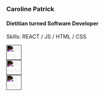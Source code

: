<style>
.white-icon {
    filter: invert(1);
}
</style>

### Caroline Patrick
#### Dietitian turned Software Developer

Skills: REACT / JS / HTML / CSS

[<img class="white-icon" src='https://cdn.jsdelivr.net/npm/simple-icons@3.0.1/icons/github.svg' alt='github' height='40'>](https://github.com/Caroline-Patrick)  
[<img class="white-icon" src='https://cdn.jsdelivr.net/npm/simple-icons@3.0.1/icons/linkedin.svg' alt='linkedin' height='40'>](https://www.linkedin.com/in/carolinerd/)  
[<img class="white-icon" src='https://cdn.jsdelivr.net/npm/simple-icons@3.0.1/icons/medium.svg' alt='medium' height='40'>](https://medium.com/@carolinespatrick)  
